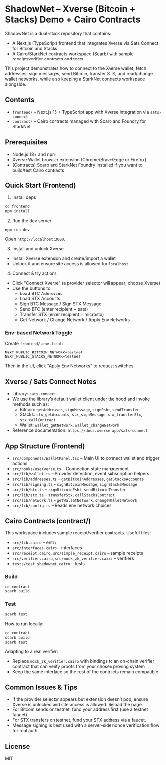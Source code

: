 # ShadowNet – Xverse (Bitcoin + Stacks) Demo + Cairo Contracts

ShadowNet is a dual-stack repository that contains:

- A Next.js (TypeScript) frontend that integrates Xverse via Sats Connect for Bitcoin and Stacks
- A Cairo/StarkNet contracts workspace (Scarb) with sample receipt/verifier contracts and tests

This project demonstrates how to connect to the Xverse wallet, fetch addresses, sign messages, send Bitcoin, transfer STX, and read/change wallet networks, while also keeping a StarkNet contracts workspace alongside.

## Contents

- `frontend/` – Next.js 15 + TypeScript app with Xverse integration via `sats-connect`
- `contract/` – Cairo contracts managed with Scarb and Foundry for StarkNet

## Prerequisites

- Node.js 18+ and npm
- Xverse Wallet browser extension (Chrome/Brave/Edge or Firefox)
- (Contracts) Scarb and StarkNet Foundry installed if you want to build/test Cairo contracts

## Quick Start (Frontend)

1) Install deps

```bash
cd frontend
npm install
```

2) Run the dev server

```bash
npm run dev
```

Open `http://localhost:3000`.

3) Install and unlock Xverse
- Install Xverse extension and create/import a wallet
- Unlock it and ensure site access is allowed for `localhost`

4) Connect & try actions
- Click "Connect Xverse" (a provider selector will appear; choose Xverse)
- Use the buttons to:
  - Load BTC Addresses
  - Load STX Accounts
  - Sign BTC Message / Sign STX Message
  - Send BTC (enter recipient + sats)
  - Transfer STX (enter recipient + microstx)
  - Get Network / Change Network / Apply Env Networks

### Env-based Network Toggle
Create `frontend/.env.local`:

```
NEXT_PUBLIC_BITCOIN_NETWORK=testnet
NEXT_PUBLIC_STACKS_NETWORK=testnet
```

Then in the UI, click "Apply Env Networks" to request switches.

## Xverse / Sats Connect Notes

- Library: `sats-connect`
- We use the library’s default wallet client under the hood and invoke methods such as:
  - Bitcoin: `getAddresses`, `signMessage`, `signPsbt`, `sendTransfer`
  - Stacks: `stx_getAccounts`, `stx_signMessage`, `stx_transferStx`, `stx_callContract`
  - Wallet: `wallet_getNetwork`, `wallet_changeNetwork`
- Reference documentation: `https://docs.xverse.app/sats-connect`

## App Structure (Frontend)

- `src/components/WalletPanel.tsx` – Main UI to connect wallet and trigger actions
- `src/hooks/useXverse.ts` – Connection state management
- `src/lib/wallet.ts` – Provider detection, event subscription helpers
- `src/lib/addresses.ts` – `getBitcoinAddresses`, `getStacksAccounts`
- `src/lib/signing.ts` – `signBitcoinMessage`, `signStacksMessage`
- `src/lib/btc.ts` – `signBitcoinPsbt`, `sendBitcoinTransfer`
- `src/lib/stx.ts` – `transferStx`, `callStacksContract`
- `src/lib/network.ts` – `getWalletNetwork`, `changeWalletNetwork`
- `src/lib/config.ts` – Reads env network choices

## Cairo Contracts (contract/)

This workspace includes sample receipt/verifier contracts. Useful files:

- `src/lib.cairo` – entry
- `src/interfaces.cairo` – interfaces
- `src/receipt.cairo`, `src/simple_receipt.cairo` – sample receipts
- `src/verifier.cairo`, `src/mock_zk_verifier.cairo` – verifiers
- `tests/test_shadownet.cairo` – tests

### Build

```bash
cd contract
scarb build
```

### Test

```bash
scarb test
```


How to run locally:

```bash
cd contract
scarb build
scarb test
```

Adapting to a real verifier:
- Replace `mock_zk_verifier.cairo` with bindings to an on-chain verifier contract that can verify proofs from your chosen proving system
- Keep the same interface so the rest of the contracts remain compatible

## Common Issues & Tips

- If the provider selector appears but extension doesn’t pop, ensure Xverse is unlocked and site access is allowed. Reload the page.
- For Bitcoin sends on testnet, fund your address first (use a testnet faucet).
- For STX transfers on testnet, fund your STX address via a faucet.
- Message signing is best used with a server-side nonce verification flow for real auth.

## License

MIT
